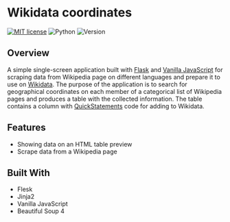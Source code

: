 # Wikidata coordinates

[![MIT license](https://img.shields.io/badge/license-MIT-brightgreen)](https://lbesson.mit-license.org/)
![Python](https://img.shields.io/badge/language-Python-brightgreen)
![Version](https://img.shields.io/badge/python-3.6%20%7C%203.7-blue)

## Overview

A simple single-screen application built with [Flask](https://flask.palletsprojects.com/en/1.1.x/) and [Vanilla JavaScript](http://vanilla-js.com/) for scraping data from Wikipedia page on different languages and prepare it to use on [Wikidata](https://www.wikidata.org/wiki/Wikidata:Main_Page). The purpose of the application is to search for geographical coordinates on each member of a categorical list of Wikipedia pages and produces a table with the collected information. The table contains a column with [QuickStatements](https://quickstatements.toolforge.org/#/) code for adding to Wikidata.

## Features

- Showing data on an HTML table preview
- Scrape data from a Wikipedia page

## Built With

- Flesk
- Jinja2
- Vanilla JavaScript
- Beautiful Soup 4

